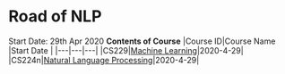 # Road of NLP
Start Date: 29th Apr 2020
**Contents of Course**
|Course ID|Course Name |Start Date  |
|---|---|---|
|CS229|[Machine Learning](https://github.com/lakerschampions/Road-of-NLP/blob/master/CS229%20Notes.md)|2020-4-29|
|CS224n|[Natural Language Processing](https://github.com/lakerschampions/Road-of-NLP/blob/master/CS224n%20Notes.md)|2020-4-29|
